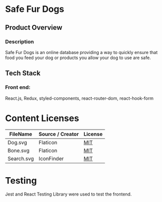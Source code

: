 # Safe Fur Dogs

## Product Overview

### Description

Safe Fur Dogs is an online database providing a way to quickly ensure that food you feed your dog or products you allow your dog to use are safe.

## Tech Stack

### Front end:

React.js, Redux, styled-components, react-router-dom, react-hook-form

# Content Licenses
|FileName|Source / Creator|License|
|---|---|---|
|Dog.svg|Flaticon|[MIT](http://www.flaticon.com)|
|Bone.svg|Flaticon|[MIT](http://www.flaticon.com)|
|Search.svg|IconFinder|[MIT](http://iconfinder.com)|

# Testing

Jest and React Testing Library were used to test the frontend.